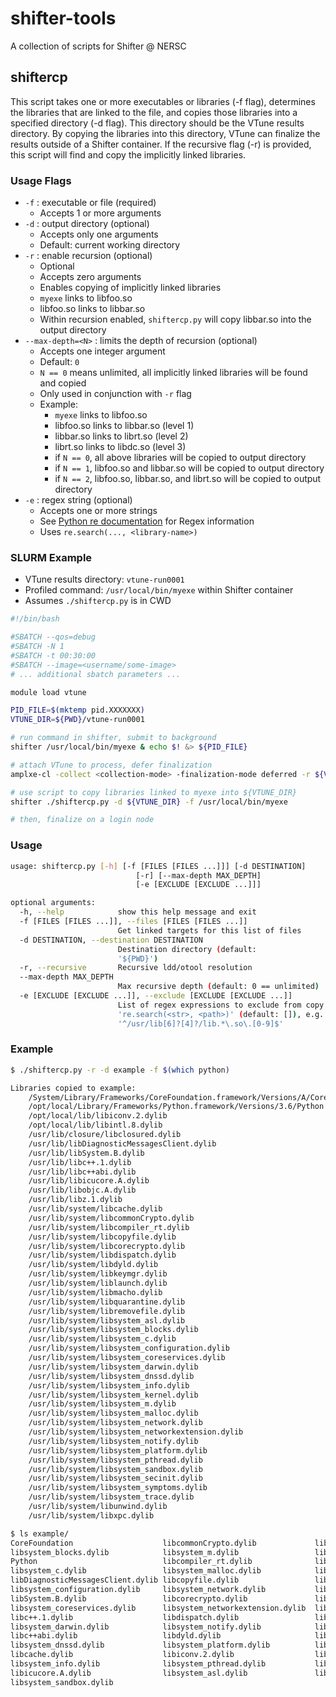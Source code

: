 # shifter-tools
A collection of scripts for Shifter @ NERSC

## shiftercp

This script takes one or more executables or libraries (-f flag), determines the libraries
 that are linked to the file, and copies those libraries into a specified directory (-d flag).
This directory should be the VTune results directory. By copying the libraries
into this directory, VTune can finalize the results outside of a Shifter container.
If the recursive flag (-r) is provided, this script will find and copy the
implicitly linked libraries.

### Usage Flags

- `-f` : executable or file (required)
    - Accepts 1 or more arguments
- `-d` : output directory (optional)
    - Accepts only one arguments
    - Default: current working directory
- `-r` : enable recursion (optional)
    - Optional
    - Accepts zero arguments
    - Enables copying of implicitly linked libraries
    - `myexe` links to libfoo.so
    - libfoo.so links to libbar.so
    - Within recursion enabled, `shiftercp.py` will copy libbar.so into the output directory
- `--max-depth=<N>` : limits the depth of recursion (optional)
    - Accepts one integer argument
    - Default: `0`
    - `N == 0` means unlimited, all implicitly linked libraries will be found and copied
    - Only used in conjunction with `-r` flag
    - Example:
        - `myexe` links to libfoo.so
        - libfoo.so links to libbar.so (level 1)
        - libbar.so links to librt.so (level 2)
        - librt.so links to libdc.so (level 3)
        - if `N == 0`, all above libraries will be copied to output directory
        - if `N == 1`, libfoo.so and libbar.so will be copied to output directory
        - if `N == 2`, libfoo.so, libbar.so, and librt.so will be copied to output directory
- `-e` : regex string (optional)
    - Accepts one or more strings
    - See [Python re documentation](https://docs.python.org/3/library/re.html) for Regex information
    - Uses `re.search(..., <library-name>)`

### SLURM Example

- VTune results directory: `vtune-run0001`
- Profiled command: `/usr/local/bin/myexe` within Shifter container
- Assumes `./shiftercp.py` is in CWD

```bash
#!/bin/bash

#SBATCH --qos=debug
#SBATCH -N 1
#SBATCH -t 00:30:00
#SBATCH --image=<username/some-image>
# ... additional sbatch parameters ...

module load vtune

PID_FILE=$(mktemp pid.XXXXXXX)
VTUNE_DIR=${PWD}/vtune-run0001

# run command in shifter, submit to background
shifter /usr/local/bin/myexe & echo $! &> ${PID_FILE}

# attach VTune to process, defer finalization
amplxe-cl -collect <collection-mode> -finalization-mode deferred -r ${VTUNE_DIR} --target-pid=$(cat ${PID_FILE}) ...

# use script to copy libraries linked to myexe into ${VTUNE_DIR}
shifter ./shiftercp.py -d ${VTUNE_DIR} -f /usr/local/bin/myexe

# then, finalize on a login node
```

### Usage

```bash
usage: shiftercp.py [-h] [-f [FILES [FILES ...]]] [-d DESTINATION]
                            [-r] [--max-depth MAX_DEPTH]
                            [-e [EXCLUDE [EXCLUDE ...]]]

optional arguments:
  -h, --help            show this help message and exit
  -f [FILES [FILES ...]], --files [FILES [FILES ...]]
                        Get linked targets for this list of files
  -d DESTINATION, --destination DESTINATION
                        Destination directory (default:
                        '${PWD}')
  -r, --recursive       Recursive ldd/otool resolution
  --max-depth MAX_DEPTH
                        Max recursive depth (default: 0 == unlimited)
  -e [EXCLUDE [EXCLUDE ...]], --exclude [EXCLUDE [EXCLUDE ...]]
                        List of regex expressions to exclude from copy using
                        're.search(<str>, <path>)' (default: []), e.g.
                        '^/usr/lib[6]?[4]?/lib.*\.so\.[0-9]$'
```

### Example

```bash
$ ./shiftercp.py -r -d example -f $(which python)

Libraries copied to example:
    /System/Library/Frameworks/CoreFoundation.framework/Versions/A/CoreFoundation
    /opt/local/Library/Frameworks/Python.framework/Versions/3.6/Python
    /opt/local/lib/libiconv.2.dylib
    /opt/local/lib/libintl.8.dylib
    /usr/lib/closure/libclosured.dylib
    /usr/lib/libDiagnosticMessagesClient.dylib
    /usr/lib/libSystem.B.dylib
    /usr/lib/libc++.1.dylib
    /usr/lib/libc++abi.dylib
    /usr/lib/libicucore.A.dylib
    /usr/lib/libobjc.A.dylib
    /usr/lib/libz.1.dylib
    /usr/lib/system/libcache.dylib
    /usr/lib/system/libcommonCrypto.dylib
    /usr/lib/system/libcompiler_rt.dylib
    /usr/lib/system/libcopyfile.dylib
    /usr/lib/system/libcorecrypto.dylib
    /usr/lib/system/libdispatch.dylib
    /usr/lib/system/libdyld.dylib
    /usr/lib/system/libkeymgr.dylib
    /usr/lib/system/liblaunch.dylib
    /usr/lib/system/libmacho.dylib
    /usr/lib/system/libquarantine.dylib
    /usr/lib/system/libremovefile.dylib
    /usr/lib/system/libsystem_asl.dylib
    /usr/lib/system/libsystem_blocks.dylib
    /usr/lib/system/libsystem_c.dylib
    /usr/lib/system/libsystem_configuration.dylib
    /usr/lib/system/libsystem_coreservices.dylib
    /usr/lib/system/libsystem_darwin.dylib
    /usr/lib/system/libsystem_dnssd.dylib
    /usr/lib/system/libsystem_info.dylib
    /usr/lib/system/libsystem_kernel.dylib
    /usr/lib/system/libsystem_m.dylib
    /usr/lib/system/libsystem_malloc.dylib
    /usr/lib/system/libsystem_network.dylib
    /usr/lib/system/libsystem_networkextension.dylib
    /usr/lib/system/libsystem_notify.dylib
    /usr/lib/system/libsystem_platform.dylib
    /usr/lib/system/libsystem_pthread.dylib
    /usr/lib/system/libsystem_sandbox.dylib
    /usr/lib/system/libsystem_secinit.dylib
    /usr/lib/system/libsystem_symptoms.dylib
    /usr/lib/system/libsystem_trace.dylib
    /usr/lib/system/libunwind.dylib
    /usr/lib/system/libxpc.dylib

$ ls example/
CoreFoundation                    libcommonCrypto.dylib             libintl.8.dylib
libsystem_blocks.dylib            libsystem_m.dylib                 libsystem_secinit.dylib
Python                            libcompiler_rt.dylib              libkeymgr.dylib
libsystem_c.dylib                 libsystem_malloc.dylib            libsystem_symptoms.dylib
libDiagnosticMessagesClient.dylib libcopyfile.dylib                 liblaunch.dylib
libsystem_configuration.dylib     libsystem_network.dylib           libsystem_trace.dylib
libSystem.B.dylib                 libcorecrypto.dylib               libmacho.dylib
libsystem_coreservices.dylib      libsystem_networkextension.dylib  libunwind.dylib
libc++.1.dylib                    libdispatch.dylib                 libobjc.A.dylib
libsystem_darwin.dylib            libsystem_notify.dylib            libxpc.dylib
libc++abi.dylib                   libdyld.dylib                     libquarantine.dylib
libsystem_dnssd.dylib             libsystem_platform.dylib          libz.1.dylib
libcache.dylib                    libiconv.2.dylib                  libremovefile.dylib
libsystem_info.dylib              libsystem_pthread.dylib           libclosured.dylib
libicucore.A.dylib                libsystem_asl.dylib               libsystem_kernel.dylib
libsystem_sandbox.dylib
```

